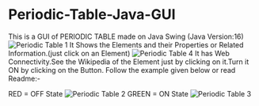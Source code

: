 # Periodic-Table-Java-GUI
This is a GUI of PERIODIC TABLE made on Java Swing (Java Version:16)
![Periodic Table 1](https://user-images.githubusercontent.com/80762775/139726785-5a99c995-51ae-4f61-ad20-0b48784e1570.jpg)
It Shows the Elements and their Properties or Related Information.(just click on an Element)
![Periodic Table 4](https://user-images.githubusercontent.com/80762775/139726868-f53afd7f-e4c2-42dd-be7e-a97db850904e.jpg)
It has Web Connectivity.See the Wikipedia of the Element just by clicking on it.Turn it ON by clicking on the Button.
Follow the example given below or read Readme:- 

RED = OFF State
![Periodic Table 2](https://user-images.githubusercontent.com/80762775/139726829-a4c6e0e3-0f11-49ca-8c59-3be03d79f71f.jpg)
GREEN = ON State
![Periodic Table 3](https://user-images.githubusercontent.com/80762775/139726849-ebfcaee7-c3c6-4f79-b8f3-9173e2d3b572.jpg)
